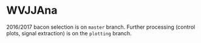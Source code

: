 # WVJJAna

2016/2017 bacon selection is on `master` branch. Further processing (control plots, signal extraction) is on the `plotting` branch. 
